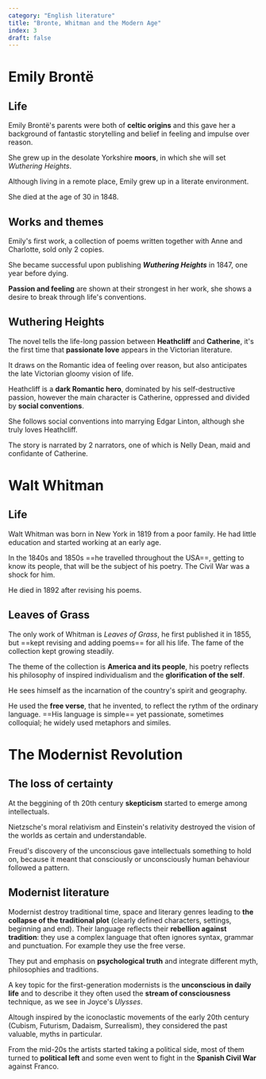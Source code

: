 ```yaml
---
category: "English literature"
title: "Bronte, Whitman and the Modern Age"
index: 3
draft: false
---
```


# Emily Brontë
## Life
Emily Brontë's parents were both of **celtic origins** and this gave her a background of fantastic storytelling and belief in feeling and impulse over reason.

She grew up in the desolate Yorkshire **moors**, in which she will set *Wuthering Heights*.

Although living in a remote place, Emily grew up in a literate environment.

She died at the age of 30 in 1848.

## Works and themes
Emily's first work, a collection of poems written together with Anne and Charlotte, sold only 2 copies.

She became successful upon publishing _**Wuthering Heights**_ in 1847, one year before dying.

**Passion and feeling** are shown at their strongest in her work, she shows a desire to break through life's conventions.

## Wuthering Heights
The novel tells the life-long passion between **Heathcliff** and **Catherine**, it's the first time that **passionate love** appears in the Victorian literature.

It draws on the Romantic idea of feeling over reason, but also anticipates the late Victorian gloomy vision of life.

Heathcliff is a **dark Romantic hero**, dominated by his self-destructive passion, however the main character is Catherine, oppressed and divided by **social conventions**.

She follows social conventions into marrying Edgar Linton, although she truly loves Heathcliff.

The story is narrated by 2 narrators, one of which is Nelly Dean, maid and confidante of Catherine.

# Walt Whitman
## Life
Walt Whitman was born in New York in 1819 from a poor family. He had little education and started working at an early age.

In the 1840s and 1850s ==he travelled throughout the USA==, getting to know its people, that will be the subject of his poetry.
The Civil War was a shock for him.

He died in 1892 after revising his poems.

## Leaves of Grass
The only work of Whitman is _Leaves of Grass_, he first published it in 1855, but ==kept revising and adding poems== for all his life.
The fame of the collection kept growing steadily.

The theme of the collection is **America and its people**, his poetry reflects his philosophy of inspired individualism and the **glorification of the self**.

He sees himself as the incarnation of the country's spirit and geography.

He used the **free verse**, that he invented, to reflect the rythm of the ordinary language.
==His language is simple== yet passionate, sometimes colloquial; he widely used metaphors and similes.

# The Modernist Revolution
## The loss of certainty
At the beggining of th 20th century **skepticism** started to emerge among intellectuals.

Nietzsche's moral relativism and Einstein's relativity destroyed the vision of the worlds as certain and understandable.

Freud's discovery of the unconscious gave intellectuals something to hold on, because it meant that consciously or unconsciously human behaviour followed a pattern.

## Modernist literature
Modernist destroy traditional time, space and literary genres leading to **the collapse of the traditional plot** (clearly defined characters, settings, beginning and end).
Their language reflects their **rebellion against tradition**: they use a complex language that often ignores syntax, grammar and punctuation. For example they use the free verse.

They put and emphasis on **psychological truth** and integrate different myth, philosophies and traditions.

A key topic for the first-generation modernists is the **unconscious in daily life** and to describe it they often used the **stream of consciousness** technique, as we see in Joyce's *Ulysses*.

Altough inspired by the iconoclastic movements of the early 20th century (Cubism, Futurism, Dadaism, Surrealism), they considered the past valuable, myths in particular.

From the mid-20s the artists started taking a political side, most of them turned to **political left** and some even went to fight in the **Spanish Civil War** against Franco.

